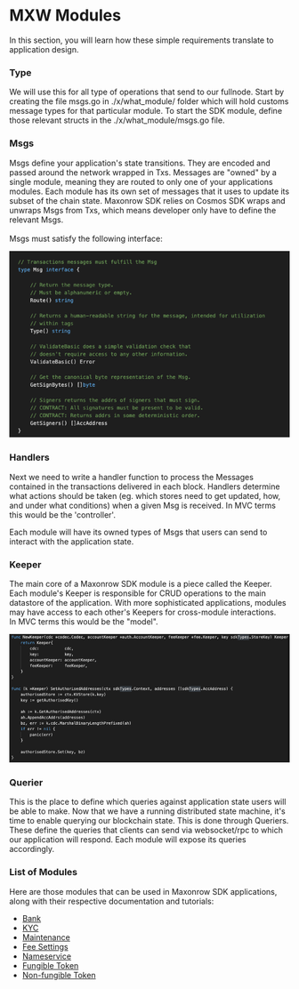 # MXW Modules

In this section, you will learn how these simple requirements translate to application design.

### Type

We will use this for all type of operations that send to our fullnode. 
Start by creating the file msgs.go in ./x/what_module/ folder which 
will hold customs message types for that particular module.
To start the SDK module, define those relevant structs in 
the ./x/what_module/msgs.go file.


### Msgs

Msgs define your application's state transitions. 
They are encoded and passed around the network wrapped in Txs. 
Messages are "owned" by a single module, meaning they are routed to only one of your applications modules. 
Each module has its own set of messages that it uses to update its subset of the chain state. 
Maxonrow SDK relies on Cosmos SDK wraps and unwraps Msgs from Txs, which means developer only have to define the relevant Msgs.<br/><br/> 
Msgs must satisfy the following interface:

![Image-1](pic/modules_msgs.png)  


### Handlers


Next we need to write a handler function to process the Messages contained 
in the transactions delivered in each block. 
Handlers determine what actions should be taken (eg. which stores need to get updated, how, and under what conditions) 
when a given Msg is received. In MVC terms this would be the 'controller'.

Each module will have its owned types of Msgs that users can send to interact with the application state.


### Keeper

The main core of a Maxonrow SDK module is a piece called the Keeper. 
Each module's Keeper is responsible for CRUD operations to the main datastore of the application. 
With more sophisticated applications, modules may have access to each other's Keepers 
for cross-module interactions. <br/>In MVC terms this would be the "model". 

![Image-2](pic/modules_keeper.png)  



### Querier

This is the place to define which queries against application state users will be able to make. 
Now that we have a running distributed state machine, 
it's time to enable querying our blockchain state. This is done through Queriers. 
These define the queries that clients can send via websocket/rpc to which our application will respond. 
Each module will expose its queries accordingly.


### List of Modules
Here are those modules that can be used in Maxonrow SDK applications, along with their respective documentation and tutorials:

* [Bank](mxw-Module-Bank.md "What is Bank?")
* [KYC](mxw-Module-Kyc.md "What is KYC?")
* [Maintenance](mxw-Module-Maintenance.md "What is Maintenance?") 
* [Fee Settings](mxw-Module-Fee-Setting.md "What is Fee Settings?") 
* [Nameservice](mxw-Module-Nameservice.md "What is Nameservice?")
* [Fungible Token](mxw-Module-Fungible-Token.md "What is Fungible Token?")
* [Non-fungible Token](nonfungible/nonfungible.md "What is Non-fungible Token?")

